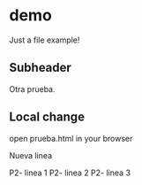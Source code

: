 # demo

Just a file example!

## Subheader

Otra prueba.

## Local change

open prueba.html in your browser

Nueva linea

P2- linea 1
P2- linea 2
P2- linea 3
